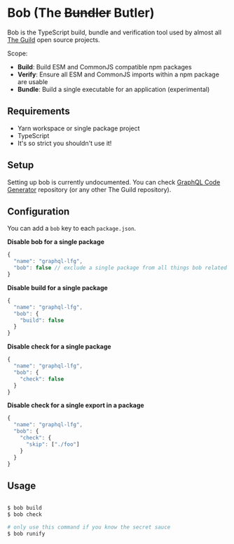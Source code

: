 # Bob (The ~~Bundler~~ Butler)

Bob is the TypeScript build, bundle and verification tool used by almost all [The Guild](https://the-guild.dev) open source projects.

Scope:

- **Build**: Build ESM and CommonJS compatible npm packages
- **Verify**: Ensure all ESM and CommonJS imports within a npm package are usable
- **Bundle**: Build a single executable for an application (experimental)

## Requirements

- Yarn workspace or single package project
- TypeScript
- It's so strict you shouldn't use it!

## Setup

Setting up bob is currently undocumented. You can check [GraphQL Code Generator](https://github.com/dotansimha/graphql-code-generator) repository (or any other The Guild repository).

## Configuration

You can add a `bob` key to each `package.json`.

**Disable bob for a single package**

```js
{
  "name": "graphql-lfg",
  "bob": false // exclude a single package from all things bob related
}
```

**Disable build for a single package**

```js
{
  "name": "graphql-lfg",
  "bob": {
    "build": false
  }
}
```

**Disable check for a single package**

```js
{
  "name": "graphql-lfg",
  "bob": {
    "check": false
  }
}
```

**Disable check for a single export in a package**

```js
{
  "name": "graphql-lfg",
  "bob": {
    "check": {
      "skip": ["./foo"]
    }
  }
}
```

## Usage

```bash

$ bob build
$ bob check

# only use this command if you know the secret sauce
$ bob runify

```
